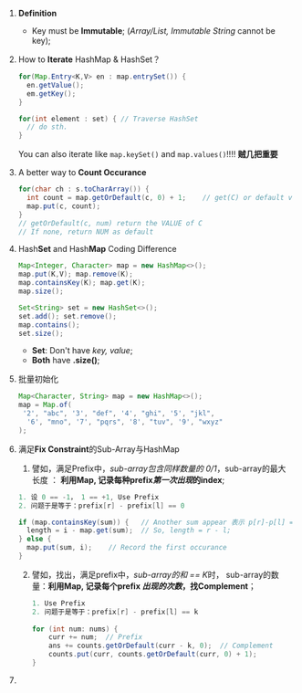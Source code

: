 1. **Definition**

   + Key must be **Immutable**; (*Array/List, Immutable String* cannot be key);
   
2. How to **Iterate** HashMap & HashSet？

   ```java
   for(Map.Entry<K,V> en : map.entrySet()) {
     en.getValue();
     em.getKey();
   }
   
   for(int element : set) {	// Traverse HashSet
     // do sth.
   }
   ```

   You can also iterate like `map.keySet()` and `map.values()`!!!!
   **贼几把重要**

3. A better way to **Count Occurance**
   ```java
   for(char ch : s.toCharArray()) {
     int count = map.getOrDefault(c, 0) + 1;	// get(C) or default value
     map.put(c, count);
   }
   // getOrDefault(c, num) return the VALUE of C
   // If none, return NUM as default
   ```

4. Hash**Set** and Hash**Map** Coding Difference
   ```java
   Map<Integer, Character> map = new HashMap<>();
   map.put(K,V); map.remove(K);
   map.containsKey(K); map.get(K);
   map.size();
   
   Set<String> set = new HashSet<>();
   set.add(); set.remove();
   map.contains();
   set.size();
   ```

   - **Set**: Don't have *key, value*;
   - **Both** have **.size()**;

4. 批量初始化
   ```java
   Map<Character, String> map = new HashMap<>();
   map = Map.of(
   	'2', "abc", '3', "def", '4', "ghi", '5', "jkl", 
     '6', "mno", '7', "pqrs", '8', "tuv", '9', "wxyz"
   );
   ```
   
5. 满足**Fix Constraint**的Sub-Array与HashMap

   1.  譬如，满足Prefix中，*sub-array包含同样数量的 0/1*，sub-array的最大长度 ： **利用Map, 记录每种prefix*第一次出现*的index**;
      ```java
      1. 设 0 == -1， 1 == +1, Use Prefix
      2. 问题于是等于：prefix[r] - prefix[l] == 0
      
      if (map.containsKey(sum)) {	// Another sum appear 表示 p[r]-p[l] == 0
        length = i - map.get(sum);	// So, length = r - l;
      } else {
        map.put(sum, i);	// Record the first occurance
      }
      ```

   2. 譬如，找出，满足prefix中，*sub-array的和 == K*时， sub-array的数量：**利用Map, 记录每个prefix *出现的次数*，找Complement**；
      ```java
      1. Use Prefix
      2. 问题于是等于：prefix[r] - prefix[l] == k
        
      for (int num: nums) {
          curr += num;	// Prefix
          ans += counts.getOrDefault(curr - k, 0);	// Complement
          counts.put(curr, counts.getOrDefault(curr, 0) + 1);
      }
      ```

6. 

